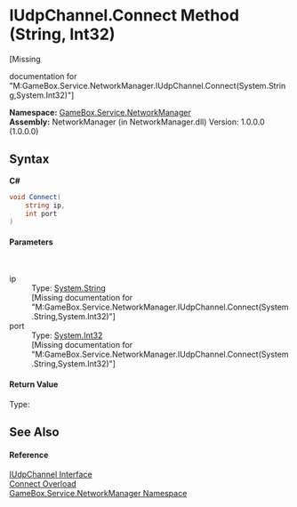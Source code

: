 # IUdpChannel.Connect Method (String, Int32)
 

\[Missing <summary> documentation for "M:GameBox.Service.NetworkManager.IUdpChannel.Connect(System.String,System.Int32)"\]

**Namespace:**&nbsp;<a href="e92cd5f6-6868-30a4-62ef-776833ad32a3">GameBox.Service.NetworkManager</a><br />**Assembly:**&nbsp;NetworkManager (in NetworkManager.dll) Version: 1.0.0.0 (1.0.0.0)

## Syntax

**C#**<br />
``` C#
void Connect(
	string ip,
	int port
)
```


#### Parameters
&nbsp;<dl><dt>ip</dt><dd>Type: <a href="http://msdn2.microsoft.com/zh-cn/library/s1wwdcbf" target="_blank">System.String</a><br />\[Missing <param name="ip"/> documentation for "M:GameBox.Service.NetworkManager.IUdpChannel.Connect(System.String,System.Int32)"\]</dd><dt>port</dt><dd>Type: <a href="http://msdn2.microsoft.com/zh-cn/library/td2s409d" target="_blank">System.Int32</a><br />\[Missing <param name="port"/> documentation for "M:GameBox.Service.NetworkManager.IUdpChannel.Connect(System.String,System.Int32)"\]</dd></dl>

#### Return Value
Type: <br />

## See Also


#### Reference
<a href="9e67c5cc-56dd-2908-d8a4-ac41a7b2ba22">IUdpChannel Interface</a><br /><a href="93158b58-6891-dacb-5fa9-5cbd9caa0778">Connect Overload</a><br /><a href="e92cd5f6-6868-30a4-62ef-776833ad32a3">GameBox.Service.NetworkManager Namespace</a><br />